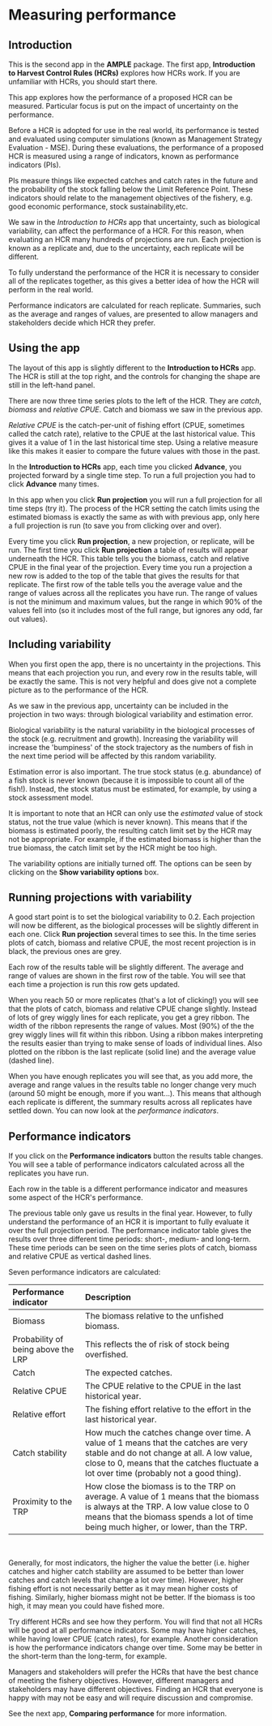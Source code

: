 <!--
Information and instructions for the Measuring Performance app
measuring_performance.md
Author: Finlay Scott (SPC) <finlays@spc.int>
Soundtrack: I Sometimes Dream of Glue by Luke Haines
Distributed under the terms of the GNU General Public License GPL (>= 3)
-->

# Measuring performance

## Introduction

This is the second app in the **AMPLE** package. The first app, **Introduction to Harvest Control Rules (HCRs)** explores how HCRs work.
If you are unfamiliar with HCRs, you should start there.

This app explores how the performance of a proposed HCR can be measured.
Particular focus is put on the impact of uncertainty on the performance.

Before a HCR is adopted for use in the real world, its performance is tested and evaluated using computer simulations (known as Management Strategy Evaluation - MSE).
During these evaluations, the performance of a proposed HCR is measured using a range of indicators, known as performance indicators (PIs).

PIs measure things like expected catches and catch rates in the future and the probability of the stock falling below the Limit Reference Point.
These indicators should relate to the management objectives of the fishery, e.g. good economic performance, stock sustainability,etc.

We saw in the *Introduction to HCRs* app that uncertainty, such as biological variability, can affect the performance of a HCR.
For this reason, when evaluating an HCR many hundreds of projections are run.
Each projection is known as a replicate and, due to the uncertainty, each replicate will be different.

To fully understand the performance of the HCR it is necessary to consider all of the replicates together, as this gives a better idea of how the HCR will perform in the real world.

Performance indicators are calculated for reach replicate.
Summaries, such as the average and ranges of values, are presented to allow managers and stakeholders decide which HCR they prefer.

## Using the app

The layout of this app is slightly different to the **Introduction to HCRs** app.
The HCR is still at the top right, and the controls for changing the shape are still in the left-hand panel.

There are now three time series plots to the left of the HCR. They are *catch*, *biomass* and *relative CPUE*.
Catch and biomass we saw in the previous app.

*Relative CPUE* is the catch-per-unit of fishing effort (CPUE, sometimes called the catch rate), relative to the CPUE at the last historical value. 
This gives it a value of 1 in the last historical time step.
Using a relative measure like this makes it easier to compare the future values with those in the past.

In the **Introduction to HCRs** app, each time you clicked **Advance**, you projected forward by a single time step.
To run a full projection you had to click **Advance** many times.

In this app when you click **Run projection** you will run a full projection for all time steps (try it).
The process of the HCR setting the catch limits using the estimated biomass is exactly the same as with with previous app, only here a full projection is run (to save you from clicking over and over).

Every time you click **Run projection**, a new projection, or replicate, will be run.
The first time you click **Run projection** a table of results will appear underneath the HCR.
This table tells you the biomass, catch and relative CPUE in the final year of the projection.
Every time you run a projection a new row is added to the top of the table that gives the results for that replicate. 
The first row of the table tells you the average value and the range of values across all the replicates you have run.
The range of values is not the minimum and maximum values, but the range in which 90% of the values fell into (so it includes most of the full range, but ignores any odd, far out values).

## Including variability

When you first open the app, there is no uncertainty in the projections.
This means that each projection you run, and every row in the results table, will be exactly the same.
This is not very helpful and does give not a complete picture as to the performance of the HCR.

As we saw in the previous app, uncertainty can be included in the projection in two ways: through biological variability and estimation error.

Biological variability is the natural variability in the biological processes of the stock (e.g. recruitment and growth).
Increasing the variability will increase the 'bumpiness' of the stock trajectory as the numbers of fish in the next time period will be affected by this random variability.

Estimation error is also important.
The true stock status (e.g. abundance) of a fish stock is never known (because it is impossible to count all of the fish!).
Instead, the stock status must be estimated, for example, by using a stock assessment model.

It is important to note that an HCR can only use the *estimated* value of stock status, not the true value (which is never known).
This means that if the biomass is estimated poorly, the resulting catch limit set by the HCR may not be appropriate.
For example, if the estimated biomass is higher than the true biomass, the catch limit set by the HCR might be too high.

The variability options are initially turned off.
The options can be seen by clicking on the **Show variability options** box.

## Running projections with variability

A good start point is to set the biological variability to 0.2.
Each projection will now be different, as the biological processes will be slightly different in each one.
Click **Run projection** several times to see this.
In the time series plots of catch, biomass and relative CPUE, the most recent projection is in black, the previous ones are grey.

Each row of the results table will be slightly different. 
The average and range of values are shown in the first row of the table.
You will see that each time a projection is run this row gets updated.

When you reach 50 or more replicates (that's a lot of clicking!) you will see that the plots of catch, biomass and relative CPUE change slightly.
Instead of lots of grey wiggly lines for each replicate, you get a grey ribbon.
The width of the ribbon represents the range of values. Most (90%) of the the grey wiggly lines will fit within this ribbon.
Using a ribbon makes interpreting the results easier than trying to make sense of loads of individual lines.
Also plotted on the ribbon is the last replicate (solid line) and the average value (dashed line).

When you have enough replicates you will see that, as you add more, the average and range values in the results table no longer change very much (around 50 might be enough, more if you want...).
This means that although each replicate is different, the summary results across all replicates have settled down.
You can now look at the *performance indicators*.

## Performance indicators

If you click on the **Performance indicators** button the results table changes.
You will see a table of performance indicators calculated across all the replicates you have run.

Each row in the table is a different performance indicator and measures some aspect of the HCR's performance.

The previous table only gave us results in the final year.
However, to fully understand the performance of an HCR it is important to fully evaluate it over the full projection period.
The performance indicator table gives the results over three different time periods: short-, medium- and long-term.
These time periods can be seen on the time series plots of catch, biomass and relative CPUE as vertical dashed lines.

Seven performance indicators are calculated:

| Performance indicator | Description |
|:-------|:-------|
| Biomass | The biomass relative to the unfished biomass.|
| Probability of being above the LRP | This reflects the of risk of stock being overfished. |
| Catch | The expected catches. |
| Relative CPUE | The CPUE relative to the CPUE in the last historical year. |
| Relative effort | The fishing effort relative to the effort in the last historical year. |
| Catch stability | How much the catches change over time. A value of 1 means that the catches are very stable and do not change at all. A low value, close to 0, means that the catches fluctuate a lot over time (probably not a good thing). |
| Proximity to the TRP | How close the biomass is to the TRP on average. A value of 1 means that the biomass is always at the TRP. A low value close to 0 means that the biomass spends a lot of time being much higher, or lower, than the TRP. |

<br />

Generally, for most indicators, the higher the value the better (i.e. higher catches and higher catch stability are assumed to be better than lower catches and catch levels that change a lot over time).
However, higher fishing effort is not necessarily better as it may mean higher costs of fishing.
Similarly, higher biomass might not be better. If the biomass is too high, it may mean you could have fished more.

Try different HCRs and see how they perform.
You will find that not all HCRs will be good at all performance indicators. Some may have higher catches, while having lower CPUE (catch rates), for example.
Another consideration is how the performance indicators change over time.
Some may be better in the short-term than the long-term, for example.

Managers and stakeholders will prefer the HCRs that have the best chance of meeting the fishery objectives.
However, different managers and stakeholders may have different objectives.
Finding an HCR that everyone is happy with may not be easy and will require discussion and compromise.

See the next app, **Comparing performance** for more information.



